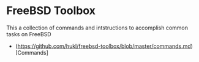 # FreeBSD Toolbox

This a collection of commands and intstructions to accomplish common tasks on FreeBSD


* (https://github.com/hukl/freebsd-toolbox/blob/master/commands.md)[Commands]
